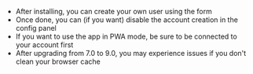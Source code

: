 * After installing, you can create your own user using the form
* Once done, you can (if you want) disable the account creation in the config panel
* If you want to use the app in PWA mode, be sure to be connected to your account first
* After upgrading from 7.0 to 9.0, you may experience issues if you don't clean your browser cache

